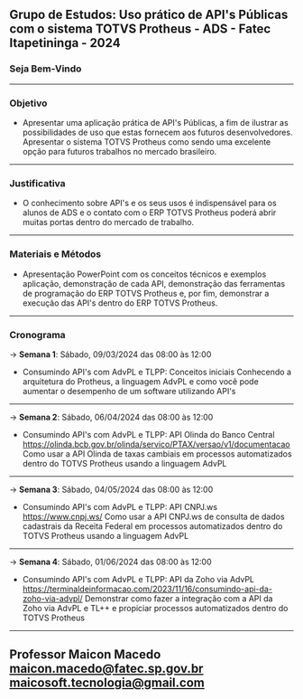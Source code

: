 ## Grupo de Estudos: Uso prático de API's Públicas com o sistema TOTVS Protheus - ADS - Fatec Itapetininga - 2024 
### Seja Bem-Vindo
---
### Objetivo
* Apresentar uma aplicação prática de API's Públicas, a fim de ilustrar as possibilidades de uso que estas fornecem aos futuros desenvolvedores. Apresentar o sistema TOTVS Protheus como sendo uma excelente opção para futuros trabalhos no mercado brasileiro.
---
### Justificativa
* O conhecimento sobre API's e os seus usos é indispensável para os alunos de ADS e o contato com o ERP TOTVS Protheus poderá abrir muitas portas dentro do mercado de trabalho.
---
### Materiais e Métodos
* Apresentação PowerPoint com os conceitos técnicos e exemplos aplicação, demonstração de cada API, demonstração das ferramentas de programação do ERP TOTVS Protheus e, por fim, demonstrar a execução das API's dentro do ERP TOTVS Protheus.
---
### Cronograma
→ **Semana 1**: Sábado, 09/03/2024 das 08:00 às 12:00
* Consumindo API's com AdvPL e TLPP: Conceitos iniciais
Conhecendo a arquitetura do Protheus, a linguagem AdvPL e como você pode aumentar o desempenho de um software utilizando API's
---

→ **Semana 2**: Sábado, 06/04/2024 das 08:00 às 12:00
* Consumindo API's com AdvPL e TLPP: API Olinda do Banco Central
https://olinda.bcb.gov.br/olinda/servico/PTAX/versao/v1/documentacao
Como usar a API Olinda de taxas cambiais em processos automatizados dentro do TOTVS Protheus usando a linguagem AdvPL
---
→ **Semana 3**: Sábado, 04/05/2024 das 08:00 às 12:00
* Consumindo API's com AdvPL e TLPP: API CNPJ.ws
https://www.cnpj.ws/
Como usar a API CNPJ.ws de consulta de dados cadastrais da Receita Federal em processos automatizados
dentro do TOTVS Protheus usando a linguagem AdvPL
---
→ **Semana 4**: Sábado, 01/06/2024 das 08:00 às 12:00
* Consumindo API's com AdvPL e TLPP: API da Zoho via AdvPL
https://terminaldeinformacao.com/2023/11/16/consumindo-api-da-zoho-via-advpl/
Demonstrar como fazer a integração com a API da Zoho via AdvPL e TL++ e propiciar processos automatizados dentro do TOTVS Protheus

---
Professor Maicon Macedo 
maicon.macedo@fatec.sp.gov.br
maicosoft.tecnologia@gmail.com
---
